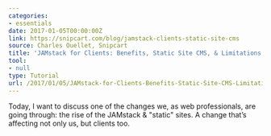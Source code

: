 ```yaml
---
categories:
- essentials
date: 2017-01-05T00:00:00Z
link: https://snipcart.com/blog/jamstack-clients-static-site-cms
source: Charles Ouellet, Snipcart
title: 'JAMstack for Clients: Benefits, Static Site CMS, & Limitations'
tool:
- null
type: Tutorial
url: /2017/01/05/JAMstack-for-Clients-Benefits-Static-Site-CMS-Limitations-Snipcart/
---
```


Today, I want to discuss one of the changes we, as web professionals, are going through: the rise of the JAMstack & "static" sites. A change that’s affecting not only us, but clients too. 





